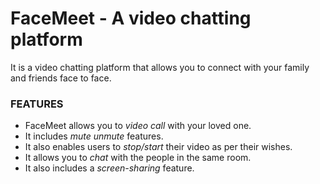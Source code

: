 # FaceMeet - A video chatting platform
It is a video chatting platform that allows you to connect with your family and friends face to face.

### FEATURES

  * FaceMeet allows you to *video call* with your loved one.
  * It includes *mute unmute* features.
  * It also enables users to *stop/start* their video as per their wishes.
  * It allows you to *chat* with the people in the same room.
  * It also includes a *screen-sharing* feature.

